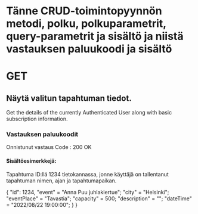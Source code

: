 # Tänne CRUD-toimintopyynnön metodi, polku, polkuparametrit, query-parametrit ja sisältö ja niistä vastauksen paluukoodi ja sisältö

# GET

## Näytä valitun tapahtuman tiedot.
Get the details of the currently Authenticated User along with basic subscription information.

### Vastauksen paluukoodit

Onnistunut vastaus
Code : 200 OK

#### Sisältöesimerkkejä:

Tapahtuma ID:llä 1234 tietokannassa, jonne käyttäjä on tallentanut tapahtuman nimen, ajan ja tapahtumapaikan.

{
    "id": 1234,
   "event" = "Anna Puu juhlakiertue";
    "city" = "Helsinki";
	"eventPlace" = "Tavastia";
	"capacity" = 500;
	"description" = "";
	"dateTime" = "2022/08/22 19:00:00";
	}
}
